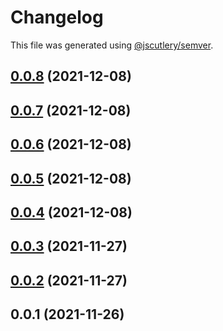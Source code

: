 # Changelog

This file was generated using [@jscutlery/semver](https://github.com/jscutlery/semver).

## [0.0.8](https://github.com/onedaycat/jaco/compare/awsx-0.0.7...awsx-0.0.8) (2021-12-08)



## [0.0.7](https://github.com/onedaycat/jaco/compare/awsx-0.0.6...awsx-0.0.7) (2021-12-08)



## [0.0.6](https://github.com/onedaycat/jaco/compare/awsx-0.0.5...awsx-0.0.6) (2021-12-08)



## [0.0.5](https://github.com/onedaycat/jaco/compare/awsx-0.0.4...awsx-0.0.5) (2021-12-08)



## [0.0.4](https://github.com/onedaycat/jaco/compare/awsx-0.0.3...awsx-0.0.4) (2021-12-08)



## [0.0.3](https://github.com/onedaycat/jaco/compare/awsx-0.0.2...awsx-0.0.3) (2021-11-27)



## [0.0.2](https://github.com/onedaycat/jaco/compare/awsx-0.0.1...awsx-0.0.2) (2021-11-27)



## 0.0.1 (2021-11-26)

